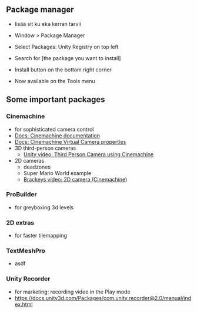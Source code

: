 ## Package manager

- lisää sit ku eka kerran tarvii

- Window > Package Manager
- Select Packages: Unity Registry on top left
- Search for [the package you want to install]
- Install button on the bottom right corner
- Now available on the Tools menu

## Some important packages

### Cinemachine
  - for sophisticated camera control
  - [Docs: Cinemachine documentation](https://docs.unity3d.com/Packages/com.unity.cinemachine@2.3/manual/index.html)
  - [Docs: Cinemachine Virtual Camera properties](https://docs.unity3d.com/Packages/com.unity.cinemachine@2.3/manual/CinemachineVirtualCamera.html)
  - 3D third-person cameras
    - [Unity video: Third Person Camera using Cinemachine](https://www.youtube.com/watch?v=537B1kJp9YQ)
  - 2D cameras
    - deadzones
    - Super Mario World example
    - [Brackeys video: 2D camera (Cinemachine)](https://www.youtube.com/watch?v=2jTY11Am0Ig)
### ProBuilder
  - for greyboxing 3d levels
### 2D extras
  - for faster tilemapping
### TextMeshPro
  - asdf
### Unity Recorder
  - for marketing: recording video in the Play mode
  - https://docs.unity3d.com/Packages/com.unity.recorder@2.0/manual/index.html